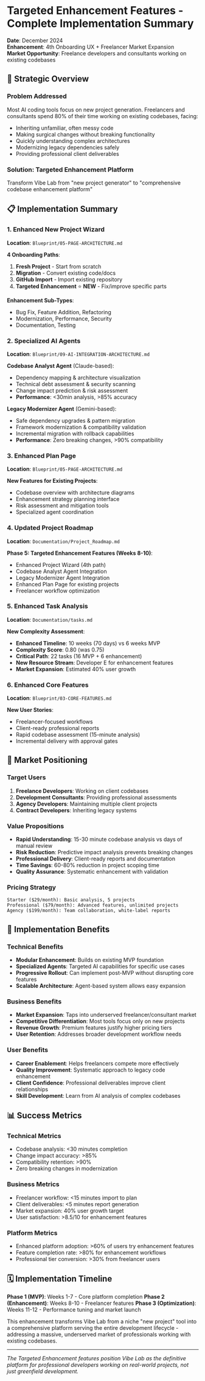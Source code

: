 # Targeted Enhancement Features - Complete Implementation Summary

**Date**: December 2024  
**Enhancement**: 4th Onboarding UX + Freelancer Market Expansion  
**Market Opportunity**: Freelance developers and consultants working on existing codebases

## 🎯 Strategic Overview

### Problem Addressed
Most AI coding tools focus on new project generation. Freelancers and consultants spend 80% of their time working on existing codebases, facing:
- Inheriting unfamiliar, often messy code
- Making surgical changes without breaking functionality  
- Quickly understanding complex architectures
- Modernizing legacy dependencies safely
- Providing professional client deliverables

### Solution: Targeted Enhancement Platform
Transform Vibe Lab from "new project generator" to "comprehensive codebase enhancement platform"

## 📋 Implementation Summary

### 1. **Enhanced New Project Wizard**
**Location**: `Blueprint/05-PAGE-ARCHITECTURE.md`

**4 Onboarding Paths**:
1. **Fresh Project** - Start from scratch
2. **Migration** - Convert existing code/docs  
3. **GitHub Import** - Import existing repository
4. **Targeted Enhancement** ⭐ **NEW** - Fix/improve specific parts

**Enhancement Sub-Types**:
- Bug Fix, Feature Addition, Refactoring
- Modernization, Performance, Security  
- Documentation, Testing

### 2. **Specialized AI Agents**
**Location**: `Blueprint/09-AI-INTEGRATION-ARCHITECTURE.md`

**Codebase Analyst Agent** (Claude-based):
- Dependency mapping & architecture visualization
- Technical debt assessment & security scanning
- Change impact prediction & risk assessment
- **Performance**: <30min analysis, >85% accuracy

**Legacy Modernizer Agent** (Gemini-based):
- Safe dependency upgrades & pattern migration
- Framework modernization & compatibility validation
- Incremental migration with rollback capabilities
- **Performance**: Zero breaking changes, >90% compatibility

### 3. **Enhanced Plan Page**
**Location**: `Blueprint/05-PAGE-ARCHITECTURE.md`

**New Features for Existing Projects**:
- Codebase overview with architecture diagrams
- Enhancement strategy planning interface
- Risk assessment and mitigation tools
- Specialized agent coordination

### 4. **Updated Project Roadmap**
**Location**: `Documentation/Project_Roadmap.md`

**Phase 5: Targeted Enhancement Features (Weeks 8-10)**:
- Enhanced Project Wizard (4th path)
- Codebase Analyst Agent Integration
- Legacy Modernizer Agent Integration  
- Enhanced Plan Page for existing projects
- Freelancer workflow optimization

### 5. **Enhanced Task Analysis**
**Location**: `Documentation/tasks.md`

**New Complexity Assessment**:
- **Enhanced Timeline**: 10 weeks (70 days) vs 6 weeks MVP
- **Complexity Score**: 0.80 (was 0.75)
- **Critical Path**: 22 tasks (16 MVP + 6 enhancement)
- **New Resource Stream**: Developer E for enhancement features
- **Market Expansion**: Estimated 40% user growth

### 6. **Enhanced Core Features**
**Location**: `Blueprint/03-CORE-FEATURES.md`

**New User Stories**:
- Freelancer-focused workflows
- Client-ready professional reports
- Rapid codebase assessment (15-minute analysis)
- Incremental delivery with approval gates

## 🎯 Market Positioning

### Target Users
1. **Freelance Developers**: Working on client codebases
2. **Development Consultants**: Providing professional assessments
3. **Agency Developers**: Maintaining multiple client projects
4. **Contract Developers**: Inheriting legacy systems

### Value Propositions
- **Rapid Understanding**: 15-30 minute codebase analysis vs days of manual review
- **Risk Reduction**: Predictive impact analysis prevents breaking changes
- **Professional Delivery**: Client-ready reports and documentation
- **Time Savings**: 60-80% reduction in project scoping time
- **Quality Assurance**: Systematic enhancement with validation

### Pricing Strategy
```
Starter ($29/month): Basic analysis, 5 projects
Professional ($79/month): Advanced features, unlimited projects  
Agency ($199/month): Team collaboration, white-label reports
```

## 🚀 Implementation Benefits

### Technical Benefits
- **Modular Enhancement**: Builds on existing MVP foundation
- **Specialized Agents**: Targeted AI capabilities for specific use cases
- **Progressive Rollout**: Can implement post-MVP without disrupting core features
- **Scalable Architecture**: Agent-based system allows easy expansion

### Business Benefits
- **Market Expansion**: Taps into underserved freelancer/consultant market
- **Competitive Differentiation**: Most tools focus only on new projects
- **Revenue Growth**: Premium features justify higher pricing tiers
- **User Retention**: Addresses broader development workflow needs

### User Benefits
- **Career Enablement**: Helps freelancers compete more effectively
- **Quality Improvement**: Systematic approach to legacy code enhancement
- **Client Confidence**: Professional deliverables improve client relationships
- **Skill Development**: Learn from AI analysis of complex codebases

## 📊 Success Metrics

### Technical Metrics
- Codebase analysis: <30 minutes completion
- Change impact accuracy: >85%
- Compatibility retention: >90%
- Zero breaking changes in modernization

### Business Metrics  
- Freelancer workflow: <15 minutes import to plan
- Client deliverables: <5 minutes report generation
- Market expansion: 40% user growth target
- User satisfaction: >8.5/10 for enhancement features

### Platform Metrics
- Enhanced platform adoption: >60% of users try enhancement features
- Feature completion rate: >80% for enhancement workflows
- Professional tier conversion: >30% from freelancer users

## 🗓️ Implementation Timeline

**Phase 1 (MVP)**: Weeks 1-7 - Core platform completion
**Phase 2 (Enhancement)**: Weeks 8-10 - Freelancer features
**Phase 3 (Optimization)**: Weeks 11-12 - Performance tuning and market launch

This enhancement transforms Vibe Lab from a niche "new project" tool into a comprehensive platform serving the entire development lifecycle - addressing a massive, underserved market of professionals working with existing codebases.

---

*The Targeted Enhancement features position Vibe Lab as the definitive platform for professional developers working on real-world projects, not just greenfield development.*